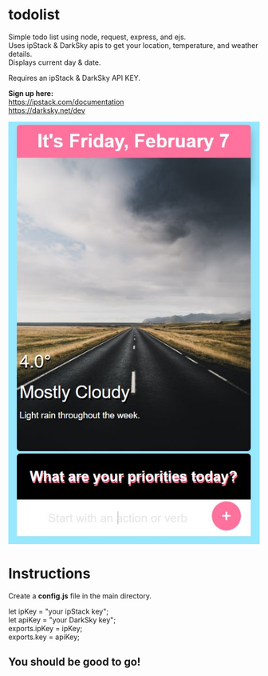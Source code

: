 # todolist
Simple todo list using node, request, express, and ejs.
<br>Uses ipStack & DarkSky apis to get your location, temperature, and weather details. 
<br>Displays current day & date.

Requires an ipStack & DarkSky API KEY.

<b>Sign up here:</b>
<br>https://ipstack.com/documentation
<br>https://darksky.net/dev

<img src = "./public/images/todolist.JPG">

# Instructions
Create a <b>config.js</b> file in the main directory.

let ipKey = "your ipStack key";
<br>let apiKey = "your DarkSky key";
<br>exports.ipKey = ipKey;
<br>exports.key = apiKey;

<h2>You should be good to go!</h2>



